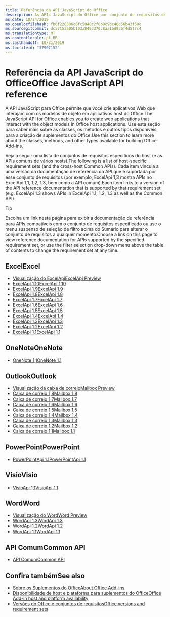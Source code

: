 ```yaml
---
title: Referência da API JavaScript do Office
description: As APIs JavaScript do Office por conjunto de requisitos de host
ms.date: 10/24/2019
ms.openlocfilehash: fb6f228306c6fc5840c2f8b9c9bc46d56b43f50c
ms.sourcegitcommit: dc57153a05b103a8493370c8aa1bd936f4d5f7c4
ms.translationtype: MT
ms.contentlocale: pt-BR
ms.lasthandoff: 10/31/2019
ms.locfileid: "37907152"
---
```

# <a name="office-javascript-api-reference"></a><span data-ttu-id="784d7-103">Referência da API JavaScript do Office</span><span class="sxs-lookup"><span data-stu-id="784d7-103">Office JavaScript API reference</span></span>

<span data-ttu-id="784d7-104">A API JavaScript para Office permite que você crie aplicativos Web que interajam com os modelos de objeto em aplicativos host do Office.</span><span class="sxs-lookup"><span data-stu-id="784d7-104">The JavaScript API for Office enables you to create web applications that interact with the object models in Office host applications.</span></span> <span data-ttu-id="784d7-105">Use esta seção para saber mais sobre as classes, os métodos e outros tipos disponíveis para a criação de suplementos do Office.</span><span class="sxs-lookup"><span data-stu-id="784d7-105">Use this section to learn more about the classes, methods, and other types available for building Office Add-ins.</span></span>

<span data-ttu-id="784d7-106">Veja a seguir uma lista de conjuntos de requisitos específicos do host (e as APIs comuns de vários hosts).</span><span class="sxs-lookup"><span data-stu-id="784d7-106">The following is a list of host-specific requirement sets (and the cross-host Common APIs).</span></span> <span data-ttu-id="784d7-107">Cada item vincula a uma versão da documentação de referência da API que é suportada por esse conjunto de requisitos (por exemplo, ExcelApi 1,3 mostra APIs no ExcelApi 1,1, 1,2, 1,3, bem como a API comum).</span><span class="sxs-lookup"><span data-stu-id="784d7-107">Each item links to a version of the API reference documentation that is supported by that requirement set (e.g. ExcelApi 1.3 shows APIs in ExcelApi 1.1, 1.2, 1.3 as well as the Common API).</span></span>

> [!TIP]
> <span data-ttu-id="784d7-108">Escolha um link nesta página para exibir a documentação de referência para APIs compatíveis com o conjunto de requisitos especificado ou use o menu suspenso de seleção de filtro acima do Sumário para alterar o conjunto de requisitos a qualquer momento.</span><span class="sxs-lookup"><span data-stu-id="784d7-108">Choose a link on this page to view reference documentation for APIs supported by the specified requirement set, or use the filter selection drop-down menu above the table of contents to change the requirement set at any time.</span></span>

## <a name="excel"></a><span data-ttu-id="784d7-109">Excel</span><span class="sxs-lookup"><span data-stu-id="784d7-109">Excel</span></span>

- [<span data-ttu-id="784d7-110">Visualização do ExcelApi</span><span class="sxs-lookup"><span data-stu-id="784d7-110">ExcelApi Preview</span></span>](/javascript/api/excel?view=excel-js-preview)
- [<span data-ttu-id="784d7-111">ExcelApi 1.10</span><span class="sxs-lookup"><span data-stu-id="784d7-111">ExcelApi 1.10</span></span>](/javascript/api/excel?view=excel-js-1.10)
- [<span data-ttu-id="784d7-112">ExcelApi 1.9</span><span class="sxs-lookup"><span data-stu-id="784d7-112">ExcelApi 1.9</span></span>](/javascript/api/excel?view=excel-js-1.9)
- [<span data-ttu-id="784d7-113">ExcelApi 1.8</span><span class="sxs-lookup"><span data-stu-id="784d7-113">ExcelApi 1.8</span></span>](/javascript/api/excel?view=excel-js-1.8)
- [<span data-ttu-id="784d7-114">ExcelApi 1.7</span><span class="sxs-lookup"><span data-stu-id="784d7-114">ExcelApi 1.7</span></span>](/javascript/api/excel?view=excel-js-1.7)
- [<span data-ttu-id="784d7-115">ExcelApi 1.6</span><span class="sxs-lookup"><span data-stu-id="784d7-115">ExcelApi 1.6</span></span>](/javascript/api/excel?view=excel-js-1.6)
- [<span data-ttu-id="784d7-116">ExcelApi 1.5</span><span class="sxs-lookup"><span data-stu-id="784d7-116">ExcelApi 1.5</span></span>](/javascript/api/excel?view=excel-js-1.5)
- [<span data-ttu-id="784d7-117">ExcelApi 1.4</span><span class="sxs-lookup"><span data-stu-id="784d7-117">ExcelApi 1.4</span></span>](/javascript/api/excel?view=excel-js-1.4)
- [<span data-ttu-id="784d7-118">ExcelApi 1.3</span><span class="sxs-lookup"><span data-stu-id="784d7-118">ExcelApi 1.3</span></span>](/javascript/api/excel?view=excel-js-1.3)
- [<span data-ttu-id="784d7-119">ExcelApi 1.2</span><span class="sxs-lookup"><span data-stu-id="784d7-119">ExcelApi 1.2</span></span>](/javascript/api/excel?view=excel-js-1.2)
- [<span data-ttu-id="784d7-120">ExcelApi 1.1</span><span class="sxs-lookup"><span data-stu-id="784d7-120">ExcelApi 1.1</span></span>](/javascript/api/excel?view=excel-js-1.1)

## <a name="onenote"></a><span data-ttu-id="784d7-121">OneNote</span><span class="sxs-lookup"><span data-stu-id="784d7-121">OneNote</span></span>

- [<span data-ttu-id="784d7-122">OneNote 1,1</span><span class="sxs-lookup"><span data-stu-id="784d7-122">OneNote 1.1</span></span>](/javascript/api/onenote?view=onenote-js-1.1)

## <a name="outlook"></a><span data-ttu-id="784d7-123">Outlook</span><span class="sxs-lookup"><span data-stu-id="784d7-123">Outlook</span></span>

- [<span data-ttu-id="784d7-124">Visualização da caixa de correio</span><span class="sxs-lookup"><span data-stu-id="784d7-124">Mailbox Preview</span></span>](/javascript/api/outlook?view=outlook-js-preview)
- [<span data-ttu-id="784d7-125">Caixa de correio 1,8</span><span class="sxs-lookup"><span data-stu-id="784d7-125">Mailbox 1.8</span></span>](/javascript/api/outlook?view=outlook-js-1.8)
- [<span data-ttu-id="784d7-126">Caixa de correio 1.7</span><span class="sxs-lookup"><span data-stu-id="784d7-126">Mailbox 1.7</span></span>](/javascript/api/outlook?view=outlook-js-1.7)
- [<span data-ttu-id="784d7-127">Caixa de correio 1.6</span><span class="sxs-lookup"><span data-stu-id="784d7-127">Mailbox 1.6</span></span>](/javascript/api/outlook?view=outlook-js-1.6)
- [<span data-ttu-id="784d7-128">Caixa de correio 1.5</span><span class="sxs-lookup"><span data-stu-id="784d7-128">Mailbox 1.5</span></span>](/javascript/api/outlook?view=outlook-js-1.5)
- [<span data-ttu-id="784d7-129"> Caixa de correio 1.4</span><span class="sxs-lookup"><span data-stu-id="784d7-129">Mailbox 1.4</span></span>](/javascript/api/outlook?view=outlook-js-1.4)
- [<span data-ttu-id="784d7-130"> Caixa de correio 1.3</span><span class="sxs-lookup"><span data-stu-id="784d7-130">Mailbox 1.3</span></span>](/javascript/api/outlook?view=outlook-js-1.3)
- [<span data-ttu-id="784d7-131">Caixa de correio 1.2</span><span class="sxs-lookup"><span data-stu-id="784d7-131">Mailbox 1.2</span></span>](/javascript/api/outlook?view=outlook-js-1.2)
- [<span data-ttu-id="784d7-132"> Caixa de correio 1.1</span><span class="sxs-lookup"><span data-stu-id="784d7-132">Mailbox 1.1</span></span>](/javascript/api/outlook?view=outlook-js-1.1)

## <a name="powerpoint"></a><span data-ttu-id="784d7-133">PowerPoint</span><span class="sxs-lookup"><span data-stu-id="784d7-133">PowerPoint</span></span>

- [<span data-ttu-id="784d7-134">PowerPointApi 1.1</span><span class="sxs-lookup"><span data-stu-id="784d7-134">PowerPointApi 1.1</span></span>](/javascript/api/powerpoint?view=powerpoint-js-1.1)

## <a name="visio"></a><span data-ttu-id="784d7-135">Visio</span><span class="sxs-lookup"><span data-stu-id="784d7-135">Visio</span></span>

- [<span data-ttu-id="784d7-136">VisioApi 1,1</span><span class="sxs-lookup"><span data-stu-id="784d7-136">VisioApi 1.1</span></span>](/javascript/api/visio?view=visio-js-1.1)

## <a name="word"></a><span data-ttu-id="784d7-137">Word</span><span class="sxs-lookup"><span data-stu-id="784d7-137">Word</span></span>

- [<span data-ttu-id="784d7-138">Visualização do Word</span><span class="sxs-lookup"><span data-stu-id="784d7-138">Word Preview</span></span>](/javascript/api/word?view=word-js-preview)
- [<span data-ttu-id="784d7-139">WordApi 1.3</span><span class="sxs-lookup"><span data-stu-id="784d7-139">WordApi 1.3</span></span>](/javascript/api/word?view=word-js-1.3)
- [<span data-ttu-id="784d7-140">WordApi 1.2</span><span class="sxs-lookup"><span data-stu-id="784d7-140">WordApi 1.2</span></span>](/javascript/api/word?view=word-js-1.2)
- [<span data-ttu-id="784d7-141">WordApi 1.1</span><span class="sxs-lookup"><span data-stu-id="784d7-141">WordApi 1.1</span></span>](/javascript/api/word?view=word-js-1.1)

## <a name="common-api"></a><span data-ttu-id="784d7-142">API Comum</span><span class="sxs-lookup"><span data-stu-id="784d7-142">Common API</span></span>

- [<span data-ttu-id="784d7-143">API Comum</span><span class="sxs-lookup"><span data-stu-id="784d7-143">Common API</span></span>](/javascript/api/office?view=common-js)

## <a name="see-also"></a><span data-ttu-id="784d7-144">Confira também</span><span class="sxs-lookup"><span data-stu-id="784d7-144">See also</span></span>

- [<span data-ttu-id="784d7-145">Sobre os Suplementos do Office</span><span class="sxs-lookup"><span data-stu-id="784d7-145">About Office Add-ins</span></span>](/office/dev/add-ins/overview)
- [<span data-ttu-id="784d7-146">Disponibilidade de host e plataforma para suplementos do Office</span><span class="sxs-lookup"><span data-stu-id="784d7-146">Office Add-in host and platform availability</span></span>](/office/dev/add-ins/overview/office-add-in-availability)
- [<span data-ttu-id="784d7-147">Versões do Office e conjuntos de requisitos</span><span class="sxs-lookup"><span data-stu-id="784d7-147">Office versions and requirement sets</span></span>](/office/dev/add-ins/develop/office-versions-and-requirement-sets)
